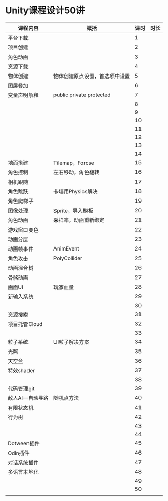 # Unity课程设计50讲

| 课程内容        | 概括                           | 课时 | 时长 |
| --------------- | ------------------------------ | ---- | ---- |
| 平台下载        |                                | 1    |      |
| 项目创建        |                                | 2    |      |
| 角色动画        |                                | 3    |      |
| 资源下载        |                                | 4    |      |
| 物体创建        | 物体创建原点设置，首选项中设置 | 5    |      |
| 图层叠加        |                                | 6    |      |
| 变量声明解释    | public private protected       | 7    |      |
|                 |                                | 8    |      |
|                 |                                | 9    |      |
|                 |                                | 10   |      |
|                 |                                | 11   |      |
|                 |                                | 12   |      |
|                 |                                | 13   |      |
|                 |                                | 14   |      |
| 地面搭建        | Tilemap，Forcse                | 15   |      |
| 角色控制        | 左右移动，角色翻转             | 16   |      |
| 相机跟随        |                                | 17   |      |
| 角色跳跃        | 卡墙用Physics解决              | 18   |      |
| 角色爬梯子      |                                | 19   |      |
| 图像处理        | Sprite，导入模板               | 20   |      |
| 角色动画        | 采样率，动画重新绑定           | 21   |      |
| 游戏窗口变色    |                                | 22   |      |
| 动画分层        |                                | 23   |      |
| 动画帧事件      | AnimEvent                      | 24   |      |
| 角色攻击        | PolyCollider                   | 25   |      |
| 动画混合树      |                                | 26   |      |
| 骨骼动画        |                                | 27   |      |
| 画面UI          | 玩家血量                       | 28   |      |
| 新输入系统      |                                | 29   |      |
|                 |                                | 30   |      |
| 资源搜索        |                                | 31   |      |
| 项目托管Cloud   |                                | 32   |      |
|                 |                                | 33   |      |
| 粒子系统        | UI粒子解决方案                 | 34   |      |
| 光照            |                                | 35   |      |
| 天空盒          |                                | 36   |      |
| 特效shader      |                                | 37   |      |
|                 |                                | 38   |      |
| 代码管理git     |                                | 39   |      |
| 敌人AI—自动寻路 | 随机点方法                     | 40   |      |
| 有限状态机      |                                | 41   |      |
| 行为树          |                                | 42   |      |
|                 |                                | 43   |      |
|                 |                                | 44   |      |
| Dotween插件     |                                | 45   |      |
| Odin插件        |                                | 46   |      |
| 对话系统插件    |                                | 47   |      |
| 多语言本地化    |                                | 48   |      |
|                 |                                | 49   |      |
|                 |                                | 50   |      |
|                 |                                |      |      |